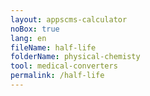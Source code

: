 ```yaml
---
layout: appscms-calculator
noBox: true
lang: en
fileName: half-life
folderName: physical-chemisty
tool: medical-converters
permalink: /half-life
---
```

